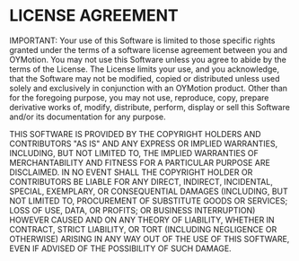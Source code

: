 LICENSE AGREEMENT
==================

IMPORTANT: Your use of this Software is limited to those specific rights
granted under the terms of a software license agreement between you and
OYMotion.  You may not use this Software unless you agree to abide by the
terms of the License. The License limits your use, and you acknowledge,
that the Software may not be modified, copied or distributed unless used
solely and exclusively in conjunction with an OYMotion product.  Other
than for the foregoing purpose, you may not use, reproduce, copy, prepare
derivative works of, modify, distribute, perform, display or sell this
Software and/or its documentation for any purpose.

THIS SOFTWARE IS PROVIDED BY THE COPYRIGHT HOLDERS AND CONTRIBUTORS
"AS IS" AND ANY EXPRESS OR IMPLIED WARRANTIES, INCLUDING, BUT NOT
LIMITED TO, THE IMPLIED WARRANTIES OF MERCHANTABILITY AND FITNESS
FOR A PARTICULAR PURPOSE ARE DISCLAIMED. IN NO EVENT SHALL THE
COPYRIGHT HOLDER OR CONTRIBUTORS BE LIABLE FOR ANY DIRECT, INDIRECT,
INCIDENTAL, SPECIAL, EXEMPLARY, OR CONSEQUENTIAL DAMAGES (INCLUDING,
BUT NOT LIMITED TO, PROCUREMENT OF SUBSTITUTE GOODS OR SERVICES; LOSS
OF USE, DATA, OR PROFITS; OR BUSINESS INTERRUPTION) HOWEVER CAUSED
AND ON ANY THEORY OF LIABILITY, WHETHER IN CONTRACT, STRICT LIABILITY,
OR TORT (INCLUDING NEGLIGENCE OR OTHERWISE) ARISING IN ANY WAY OUT OF
THE USE OF THIS SOFTWARE, EVEN IF ADVISED OF THE POSSIBILITY OF SUCH
DAMAGE.